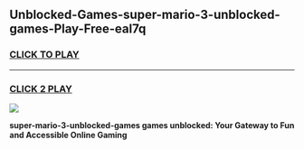 
## Unblocked-Games-super-mario-3-unblocked-games-Play-Free-eal7q
<h3>
<a href="https://premium76.site?title=super-mario-3-unblocked-games&ref=20M">CLICK TO PLAY</a></h3>
<hr>

<h3>
<a href="https://premium76.site?title=super-mario-3-unblocked-games&ref=20M">CLICK 2 PLAY</a>
  
</h3>

<a href="https://premium76.site?title=super-mario-3-unblocked-games&ref=19M"><img src="https://clearcache.store/games.png"></a>


**super-mario-3-unblocked-games games unblocked: Your Gateway to Fun and Accessible Online Gaming**
